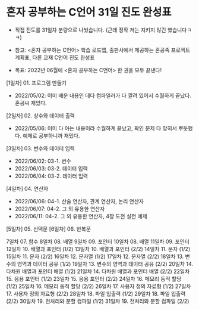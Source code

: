 # 혼자 공부하는 C언어 31일 진도 완성표
- 직접 진도를 31일차 분량으로 나눴습니다. (근데 정작 저는 지키지 않긴 했습니다ㅋㅋ)
- 참고: <혼자 공부하는 C언어> 학습 로드맵, 출판사에서 제공하는 혼공족 프로젝트 계획표, 다른 교재 C언어 진도 완성표 

- 목표: 2022년 06월에 <혼자 공부하는 C언어> 한 권을 모두 끝낸다!

[1일차] 01. 프로그램 만들기
- 2022/05/02: 이미 배운 내용인 데다 컴파일러가 다 깔려 있어서 수월하게 끝났다. 혼공씨 재밌다.

[2일차] 02. 상수와 데이터 출력
- 2022/05/06: 이미 다 아는 내용이라 수월하게 끝났고, 확인 문제 다 맞혀서 뿌듯했다. 예제로 공부하니까 재밌다.

[3일차]	03. 변수와 데이터 입력
- 2022/06/02: 03-1. 변수
- 2022/06/03: 03-2. 데이터 입력
- 2022/06/04: 03-2. 데이터 입력

[4일차] 04. 연산자
- 2022/06/06: 04-1. 산술 연산자, 관계 연산자, 논리 연산자
- 2022/06/07: 04-2. 그 외 유용한 연산자
- 2022/06/11: 04-2. 그 외 유용한 연산자, 4장 도전 실전 예제

[5일차]	05. 선택문
[6일차]	06. 반복문


7일차	07. 함수
8일차	08. 배열
9일차	09. 포인터
10일차	08. 배열
11일차	09. 포인터
12일차	10. 배열과 포인터 (1/2)
13일차	10. 배열과 포인터 (2/2)
14일차	11. 문자 (1/2)
15일차	11. 문자 (2/2)
16일차	12. 문자열 (1/2)
17일차	12. 문자열 (2/2)
18일차	13. 변수의 영역과 데이터 공유 (1/2)
19일차	13. 변수의 영역과 데이터 공유 (2/2)
20일차	14. 다차원 배열과 포인터 배열 (1/2)
21일차	14. 다차원 배열과 포인터 배열 (2/2)
22일차	15. 응용 포인터 (1/2)
23일차	15. 응용 포인터 (2/2)
24일차	16. 메모리 동적 할당 (1/2)
25일차	16. 메모리 동적 할당 (2/2)
26일차	17. 사용자 정의 자료형 (1/2)
27일차	17. 사용자 정의 자료형 (2/2)
28일차	18. 파일 입출력 (1/2)
29일차	18. 파일 입출력 (2/2)
30일차	19. 전처리와 분할 컴파일 (1/2)
31일차	19. 전처리와 분할 컴파일 (2/2)
